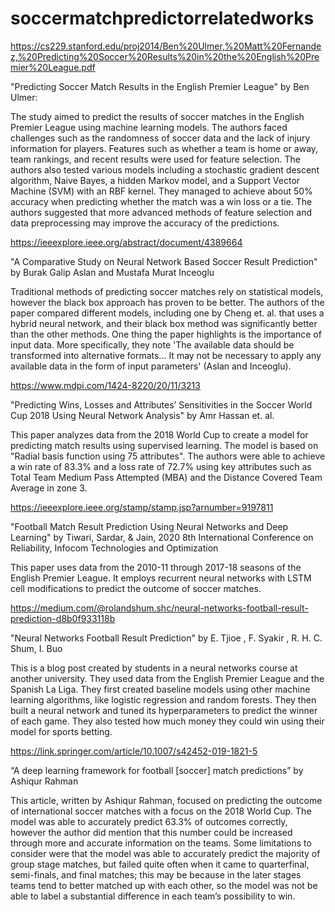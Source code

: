 # soccermatchpredictorrelatedworks

https://cs229.stanford.edu/proj2014/Ben%20Ulmer,%20Matt%20Fernandez,%20Predicting%20Soccer%20Results%20in%20the%20English%20Premier%20League.pdf

"Predicting Soccer Match Results in the English Premier League" by Ben Ulmer:

The study aimed to predict the results of soccer matches in the English Premier League using machine learning models. The authors faced challenges such as the randomness of soccer data and the lack of injury information for players. Features such as whether a team is home or away, team rankings, and recent results were used for feature selection. The authors also tested various models including a stochastic gradient descent algorithm, Naive Bayes, a hidden Markov model, and a Support Vector Machine (SVM) with an RBF kernel. They managed to achieve about 50% accuracy when predicting whether the match was a win loss or a tie. The authors suggested that more advanced methods of feature selection and data preprocessing may improve the accuracy of the predictions.


https://ieeexplore.ieee.org/abstract/document/4389664

"A Comparative Study on Neural Network Based Soccer Result Prediction" by Burak Galip Aslan and Mustafa Murat Inceoglu

Traditional methods of predicting soccer matches rely on statistical models, however the black box approach has proven to be better. The authors of the paper compared different models, including one by Cheng et. al. that uses a hybrid neural network, and their black box method was significantly better than the other methods. One thing the paper highlights is the importance of input data. More specifically, they note 'The available data should be transformed into alternative formats... It may not be necessary to apply any available data in the form of input parameters' (Aslan and Inceoglu).


https://www.mdpi.com/1424-8220/20/11/3213

"Predicting Wins, Losses and Attributes’ Sensitivities in the Soccer World Cup 2018 Using Neural Network Analysis" by Amr Hassan et. al.

This paper analyzes data from the 2018 World Cup to create a model for predicting match results using supervised learning. The model is based on "Radial basis function using 75 attributes". The authors were able to achieve a win rate of 83.3% and a loss rate of 72.7% using key attributes such as Total Team Medium Pass Attempted (MBA) and the Distance Covered Team Average in zone 3. 


https://ieeexplore.ieee.org/stamp/stamp.jsp?arnumber=9197811

"Football Match Result Prediction Using Neural Networks and Deep Learning" by Tiwari, Sardar, & Jain, 2020 8th International Conference on Reliability, Infocom Technologies and Optimization

This paper uses data from the 2010-11 through 2017-18 seasons of the English Premier League. It employs recurrent neural networks with LSTM cell modifications to predict the outcome of soccer matches. 


https://medium.com/@rolandshum.shc/neural-networks-football-result-prediction-d8b0f933118b

"Neural Networks Football Result Prediction" by E. Tjioe , F. Syakir , R. H. C. Shum, I. Buo

This is a blog post created by students in a neural networks course at another university. They used data from the English Premier League and the Spanish La Liga. They first created baseline models using other machine learning algorithms, like logistic regression and random forests. They then built a neural network and tuned its hyperparameters to predict the winner of each game. They also tested how much money they could win using their model for sports betting. 


https://link.springer.com/article/10.1007/s42452-019-1821-5

“A deep learning framework for football [soccer] match predictions” by Ashiqur Rahman

This article, written by Ashiqur Rahman, focused on predicting the outcome of international soccer matches with a focus on the 2018 World Cup. The model was able to accurately predict 63.3% of outcomes correctly, however the author did mention that this number could be increased through more and accurate information on the teams. Some limitations to consider were that the model was able to accurately predict the majority of group stage matches, but failed quite often when it came to quarterfinal, semi-finals, and final matches; this may be because in the later stages teams tend to better matched up with each other, so the model was not be able to label a substantial difference in each team’s possibility to win.
